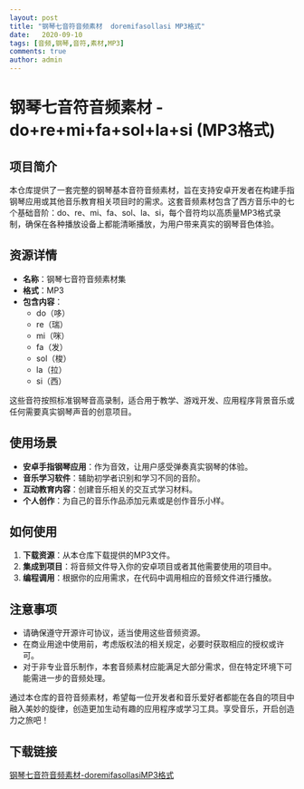 ```yaml
---
layout: post
title: "钢琴七音符音频素材  doremifasollasi MP3格式"
date:   2020-09-10
tags: [音频,钢琴,音符,素材,MP3]
comments: true
author: admin
---
```

# 钢琴七音符音频素材 - do+re+mi+fa+sol+la+si (MP3格式)

## 项目简介

本仓库提供了一套完整的钢琴基本音符音频素材，旨在支持安卓开发者在构建手指钢琴应用或其他音乐教育相关项目时的需求。这套音频素材包含了西方音乐中的七个基础音阶：do、re、mi、fa、sol、la、si，每个音符均以高质量MP3格式录制，确保在各种播放设备上都能清晰播放，为用户带来真实的钢琴音色体验。

## 资源详情

- **名称**：钢琴七音符音频素材集
- **格式**：MP3
- **包含内容**：
  - do（哆）
  - re（瑞）
  - mi（咪）
  - fa（发）
  - sol（梭）
  - la（拉）
  - si（西）

这些音符按照标准钢琴音高录制，适合用于教学、游戏开发、应用程序背景音乐或任何需要真实钢琴声音的创意项目。

## 使用场景

- **安卓手指钢琴应用**：作为音效，让用户感受弹奏真实钢琴的体验。
- **音乐学习软件**：辅助初学者识别和学习不同的音阶。
- **互动教育内容**：创建音乐相关的交互式学习材料。
- **个人创作**：为自己的音乐作品添加元素或是创作音乐小样。

## 如何使用

1. **下载资源**：从本仓库下载提供的MP3文件。
2. **集成到项目**：将音频文件导入你的安卓项目或者其他需要使用的项目中。
3. **编程调用**：根据你的应用需求，在代码中调用相应的音频文件进行播放。

## 注意事项

- 请确保遵守开源许可协议，适当使用这些音频资源。
- 在商业用途中使用前，考虑版权法的相关规定，必要时获取相应的授权或许可。
- 对于非专业音乐制作，本套音频素材应能满足大部分需求，但在特定环境下可能需进一步的音频处理。

通过本仓库的音符音频素材，希望每一位开发者和音乐爱好者都能在各自的项目中融入美妙的旋律，创造更加生动有趣的应用程序或学习工具。享受音乐，开启创造力之旅吧！

## 下载链接

[钢琴七音符音频素材-doremifasollasiMP3格式](https://pan.quark.cn/s/bdef46fb0e17)